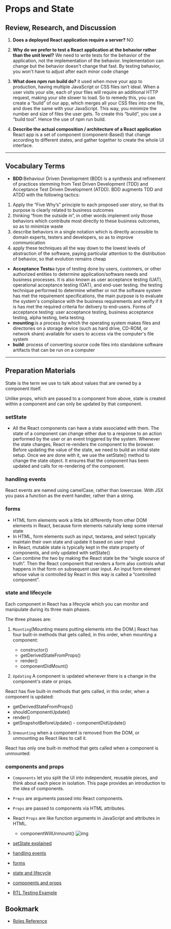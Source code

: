 # Props and State

## Review, Research, and Discussion

1. **Does a deployed React application require a server?** NO
1. **Why do we prefer to test a React application at the behavior rather than the unit level?**
We need to write tests for the behavior of the application, not the implementation of the behavior. Implementation can change but the behavior doesn't change that fast. By testing behavior, you won't have to adjust after each minor code change
1. **What does npm run build do?**
it used when move your app to production, having multiple JavaScript or CSS files isn’t ideal. When a user visits your site, each of your files will require an additional HTTP request, making your site slower to load. So to remedy this, you can create a “build” of our app, which merges all your CSS files into one file, and does the same with your JavaScript. This way, you minimize the number and size of files the user gets. To create this “build”, you use a “build tool”. Hence the use of npm run build.

1. **Describe the actual composition / architecture of a React application**
React app is a set of component (component-Based) that change according to different states, and gather together to create the whole UI interface.
---

## Vocabulary Terms


* **BDD**:Behaviour Driven Development (BDD) is a synthesis and refinement of practices stemming from Test Driven Development (TDD) and Acceptance Test Driven Development (ATDD). BDD augments TDD and ATDD with the following tactics:

1. Apply the “Five Why’s” principle to each proposed user story, so that its purpose is clearly related to business outcomes
2. thinking “from the outside in”, in other words implement only those behaviors which contribute most directly to these business outcomes, so as to minimize waste
3. describe behaviors in a single notation which is directly accessible to domain experts, testers and developers, so as to improve communication
4. apply these techniques all the way down to the lowest levels of abstraction of the software, paying particular attention to the distribution of behavior, so that evolution remains cheap

* **Acceptance Tests**a type of testing done by users, customers, or other authorized entities to determine application/software needs and business processes. It is also known as user acceptance testing (UAT), operational acceptance testing (OAT), and end-user testing.
the testing technique performed to determine whether or not the software system has met the requirement specifications, the main purpose is to evaluate the system's compliance with the business requirements and verify if it is has met the required criteria for delivery to end-users. Forms of acceptance testing: user acceptance testing, business acceptance testing, alpha testing, beta testing.
* **mounting**:is a process by which the operating system makes files and directories on a storage device (such as hard drive, CD-ROM, or network share) available for users to access via the computer's file system
* **build**:  process of converting source code files into standalone software artifacts that can be run on a computer 


---
## Preparation Materials
State is the term we use to talk about values that are owned by a component itself.

Unlike props, which are passed to a component from above, state is created within a component and can only be updated by that component.

### setState 
* All the React components can have a state associated with them. The state of a component can change either due to a response to an action performed by the user or an event triggered by the system. Whenever the state changes, React re-renders the component to the browser. Before updating the value of the state, we need to build an initial state setup. Once we are done with it, we use the setState() method to change the state object. It ensures that the component has been updated and calls for re-rendering of the component.

### handling events
React events are named using camelCase, rather than lowercase. With JSX you pass a function as the event handler, rather than a string.

### forms
* HTML form elements work a little bit differently from other DOM elements in React, because form elements naturally keep some internal state
* In HTML, form elements such as input, textarea, and select typically maintain their own state and update it based on user input
* In React, mutable state is typically kept in the state property of components, and only updated with setState()
* Can combine the two by making the React state be the “single source of truth”. Then the React component that renders a form also controls what happens in that form on subsequent user input. An input form element whose value is controlled by React in this way is called a “controlled component”.
### state and lifecycle
Each component in React has a lifecycle which you can monitor and manipulate during its three main phases.

The three phases are:

1.  `Mounting`(Mounting means putting elements into the DOM.)
 React has four built-in methods that gets called, in this order, when mounting a component:

    - constructor()
    - getDerivedStateFromProps()
    - render()
    - componentDidMount()
2.  `Updating` A component is updated whenever there is a change in the component's state or props.

React has five built-in methods that gets called, in this order, when a component is updated:

   - getDerivedStateFromProps()
   - shouldComponentUpdate()
   - render()
   - getSnapshotBeforeUpdate()
    - componentDidUpdate()
3. `Unmounting` when a component is removed from the DOM, or unmounting as React likes to call it.

React has only one built-in method that gets called when a component is unmounted:

### components and props
* `Components` let you split the UI into independent, reusable pieces, and think about each piece in isolation. This page provides an introduction to the idea of components. 
* `Props` are arguments passed into React components.

* `Props` are passed to components via HTML attributes.
* React `Props` are like function arguments in JavaScript and attributes in HTML.

  - componentWillUnmount()
![img](https://roblox.github.io/roact/images/lifecycle.svg)

* [setState explained](https://css-tricks.com/understanding-react-setstate/)
* [handling events](https://reactjs.org/docs/handling-events.html)
* [forms](https://reactjs.org/docs/forms.html)
* [state and lifecycle](https://reactjs.org/docs/state-and-lifecycle.html)
* [components and props](https://reactjs.org/docs/components-and-props.html)
* [RTL Testing Example](https://thomaslombart.com/beginner-guide-testing-react-apps/)
## Bookmark
* [Roles Reference](https://developer.mozilla.org/en-US/docs/Web/Accessibility/ARIA/ARIA_Techniques#roles)











